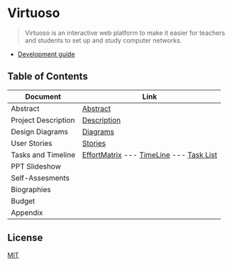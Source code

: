 # Virtuoso

> Virtuoso is an interactive web platform to make it easier for teachers and students to set up and study computer networks.

- [Development guide](services/README.md)

## Table of Contents

| Document | Link |
| -------- | ---- |
| Abstract |   [Abstract](fall-design-report/01-project-abstract.md)   |
|Project Description| [Description](fall-design-report/02-project-description.md)|
|Design Diagrams| [Diagrams]()|
|User Stories| [Stories]()|
|Tasks and Timeline| [EffortMatrix](fall-design-report/04-project-tasks-and-timeline.md) --- [TimeLine](fall-design-report/04-project-tasks-and-timeline.md) --- [Task List](fall-design-report/04-project-tasks-and-timeline.md)|
|PPT Slideshow||
|Self-Assesments||
| Biographies||
| Budget ||
|Appendix||

## License

[MIT](LICENSE)

